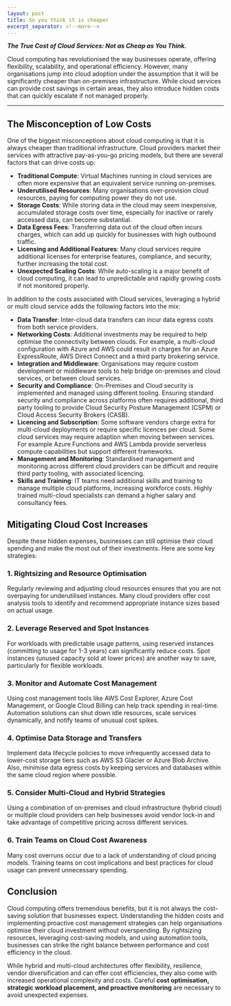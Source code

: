 ```yaml
---
layout: post
title: So you think it is cheaper
excerpt_separator: <!--more-->
---
```


***The True Cost of Cloud Services: Not as Cheap as You Think.***

Cloud computing has revolutionised the way businesses operate, offering flexibility, scalability, and operational efficiency. However, many organisations jump into cloud adoption under the assumption that it will be significantly cheaper than on-premises infrastructure. While cloud services can provide cost savings in certain areas, they also introduce hidden costs that can quickly escalate if not managed properly.

<!--more-->

---

## The Misconception of Low Costs

One of the biggest misconceptions about cloud computing is that it is always cheaper than traditional infrastructure. Cloud providers market their services with attractive pay-as-you-go pricing models, but there are several factors that can drive costs up:

- **Traditional Compute**: Virtual Machines running in cloud services are often more expensive that an equivalent service running on-premises.
- **Underutilised Resources**: Many organisations over-provision cloud resources, paying for computing power they do not use.
- **Storage Costs**: While storing data in the cloud may seem inexpensive, accumulated storage costs over time, especially for inactive or rarely accessed data, can become substantial.
- **Data Egress Fees**: Transferring data out of the cloud often incurs charges, which can add up quickly for businesses with high outbound traffic.
- **Licensing and Additional Features**: Many cloud services require additional licenses for enterprise features, compliance, and security, further increasing the total cost.
- **Unexpected Scaling Costs**: While auto-scaling is a major benefit of cloud computing, it can lead to unpredictable and rapidly growing costs if not monitored properly.

In addition to the costs associated with Cloud services, leveraging a hybrid or multi cloud service adds the following factors into the mix:

- **Data Transfer**: Inter-cloud data transfers can incur data egress costs from both service providers.
- **Networking Costs**: Additional investments may be required to help optimise the connectivity between clouds.  For example, a multi-cloud configuration with Azure and AWS could result in charges for an Azure ExpressRoute, AWS Direct Connect and a third party brokering service.
- **Integration and Middleware**: Organisations may require custom development or middleware tools to help bridge on-premises and cloud services, or between cloud services.
- **Security and Compliance**: On-Premises and Cloud security is implemented and managed using different tooling.  Ensuring standard security and compliance across platforms often requires additional, third party tooling to provide Cloud Security Posture Management (CSPM) or Cloud Access Security Brokers (CASB).
- **Licencing and Subscription**: Some software vendors charge extra for multi-cloud deployments or require specific licences per cloud.  Some cloud services may require adaption when moving between services.  For example Azure Functions and AWS Lambda provide serverless compute capabilities but support different frameworks.
- **Management and Monitoring**: Standardised management and monitoring across different cloud providers can be difficult and require third party tooling, with associated licencing.
- **Skills and Training**: IT teams need additional skills and training to manage multiple cloud platforms, increasing workforce costs.  Highly trained multi-cloud specialists can demand a higher salary and consultancy fees.

## Mitigating Cloud Cost Increases

Despite these hidden expenses, businesses can still optimise their cloud spending and make the most out of their investments. Here are some key strategies:

### 1. **Rightsizing and Resource Optimisation**

Regularly reviewing and adjusting cloud resources ensures that you are not overpaying for underutilised instances. Many cloud providers offer cost analysis tools to identify and recommend appropriate instance sizes based on actual usage.

### 2. **Leverage Reserved and Spot Instances**

For workloads with predictable usage patterns, using reserved instances (committing to usage for 1-3 years) can significantly reduce costs. Spot instances (unused capacity sold at lower prices) are another way to save, particularly for flexible workloads.

### 3. **Monitor and Automate Cost Management**

Using cost management tools like AWS Cost Explorer, Azure Cost Management, or Google Cloud Billing can help track spending in real-time. Automation solutions can shut down idle resources, scale services dynamically, and notify teams of unusual cost spikes.

### 4. **Optimise Data Storage and Transfers**

Implement data lifecycle policies to move infrequently accessed data to lower-cost storage tiers such as AWS S3 Glacier or Azure Blob Archive. Also, minimise data egress costs by keeping services and databases within the same cloud region where possible.

### 5. **Consider Multi-Cloud and Hybrid Strategies**

Using a combination of on-premises and cloud infrastructure (hybrid cloud) or multiple cloud providers can help businesses avoid vendor lock-in and take advantage of competitive pricing across different services.

### 6. **Train Teams on Cloud Cost Awareness**

Many cost overruns occur due to a lack of understanding of cloud pricing models. Training teams on cost implications and best practices for cloud usage can prevent unnecessary spending.

## Conclusion

Cloud computing offers tremendous benefits, but it is not always the cost-saving solution that businesses expect. Understanding the hidden costs and implementing proactive cost management strategies can help organisations optimise their cloud investment without overspending. By rightsizing resources, leveraging cost-saving models, and using automation tools, businesses can strike the right balance between performance and cost efficiency in the cloud.

While hybrid and multi-cloud architectures offer flexibility, resilience,  vendor diversification and can offer cost efficiencies, they also come with increased operational complexity and costs. Careful **cost optimisation, strategic workload placement, and proactive monitoring** are necessary to avoid unexpected expenses.
